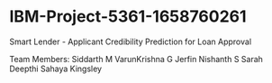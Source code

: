 # IBM-Project-5361-1658760261
Smart Lender - Applicant Credibility Prediction for Loan Approval

Team Members:
        Siddarth M
	VarunKrishna G
	Jerfin Nishanth S
	Sarah Deepthi Sahaya Kingsley
